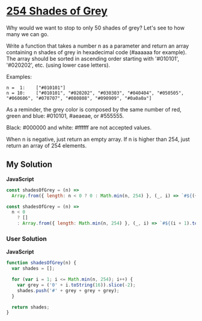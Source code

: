 # [254 Shades of Grey](https://www.codewars.com/kata/54d22119beeaaaf663000024)

Why would we want to stop to only 50 shades of grey? Let's see to how many we can go.

Write a function that takes a number n as a parameter and return an array containing n shades of grey in hexadecimal code (#aaaaaa for example). The array should be sorted in ascending order starting with '#010101', '#020202', etc. (using lower case letters).

Examples:

```
n =  1:    ["#010101"]
n = 10:    ["#010101", "#020202", "#030303", "#040404", "#050505", "#060606", "#070707", "#080808", "#090909", "#0a0a0a"]
```

As a reminder, the grey color is composed by the same number of red, green and blue: #010101, #aeaeae, or #555555.

Black: #000000 and white: #ffffff are not accepted values.

When n is negative, just return an empty array. If n is higher than 254, just return an array of 254 elements.

## My Solution

**JavaScript**

```js
const shadesOfGrey = (n) =>
  Array.from({ length: n < 0 ? 0 : Math.min(n, 254) }, (_, i) => `#${(++i).toString(16).padStart(2, '0').repeat(3)}`);
```

```js
const shadesOfGrey = (n) =>
  n < 0
    ? []
    : Array.from({ length: Math.min(n, 254) }, (_, i) => `#${(i + 1).toString(16).padStart(2, '0').repeat(3)}`);
```

### User Solution

**JavaScript**

```js
function shadesOfGrey(n) {
  var shades = [];

  for (var i = 1; i <= Math.min(n, 254); i++) {
    var grey = ('0' + i.toString(16)).slice(-2);
    shades.push('#' + grey + grey + grey);
  }

  return shades;
}
```
